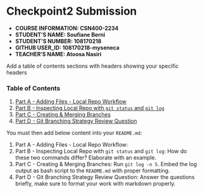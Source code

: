 # Checkpoint2 Submission

- **COURSE INFORMATION: CSN400-2234**
- **STUDENT’S NAME: Soufiane Berni**
- **STUDENT'S NUMBER: 108170218**
- **GITHUB USER_ID: 108170218-myseneca** 
- **TEACHER’S NAME: Atoosa Nasiri**

Add a table of contents sections with headers showing your specific headers 
### Table of Contents
1. [Part A - Adding Files - Local Repo Workflow](#header1)
2. [Part B - Inspecting Local Repo with `git status` and `git log`](#header2)
3. [Part C - Creating & Merging Branches](#header3)
4. [Part D - Git Branching Strategy Review Question](#header4)

You must then add below content into your `README.md`:

1. Part A - Adding Files - Local Repo Workflow:
2. Part B - Inspecting Local Repo with `git status` and `git log`: How do these two commands differ? Elaborate with an example.
3. Part C - Creating & Merging Branches: Run `git log -n 5`. Embed the log output as bash script to the `README.md` with proper formatting.
4. Part D - Git Branching Strategy Review Question: Answer the questions briefly, make sure to format your work with markdown properly.
